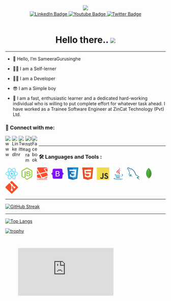 <div id="header" align="center">
  <img src="https://media.giphy.com/media/M9gbBd9nbDrOTu1Mqx/giphy.gif" width="100"/>
</div>

<div id="badges" align="center";>
  <a href="https://www.linkedin.com/in/sameeragurusinghe">
    <img src="https://img.shields.io/badge/LinkedIn-blue?style=for-the-badge&logo=linkedin&logoColor=white" alt="LinkedIn Badge"/>
  </a>
  <a href="https://youtube.com/channel/UCj2chYLBU3xIrxpT7o_GbeQ">
    <img src="https://img.shields.io/badge/YouTube-red?style=for-the-badge&logo=youtube&logoColor=white" alt="Youtube Badge"/>
  </a>
  <a href="https://twitter.com/SameeraGurus">
    <img src="https://img.shields.io/badge/Twitter-blue?style=for-the-badge&logo=twitter&logoColor=white" alt="Twitter Badge"/>
  </a><br>
  
  <img src="https://komarev.com/ghpvc/?username=SameeraGurusinghe&style=flat-square&color=blue" alt=""/>
  
  <h1>
    Hello there..
    <img src="https://media.giphy.com/media/hvRJCLFzcasrR4ia7z/giphy.gif" width="30px"/>
  </h1>
  
</div>

---
- 👋 Hello, I’m SameeraGurusinghe
- 🧑‍🎓 I am a Self-lerner
- 👨‍💻 I am a Developer
- 😎 I am a Simple boy

- 👀 I am a fast, enthusiastic learner and a dedicated hard-working individual who is willing to put complete effort for whatever task ahead. I have worked as a Trainee Software Engineer at ZinCat Technology (Pvt) Ltd.

### 🤝 Connect with me:
<a href="https://sameeragurusinghe.github.io"><img align="left" src="https://github.com/gauravghongde/social-icons/blob/master/SVG/Color/WWW.svg" alt="www" width="21px"/></a>
<a href="https://www.linkedin.com/in/sameeragurusinghe"><img align="left" src="https://github.com/gauravghongde/social-icons/blob/master/SVG/Color/LinkedIN.svg" alt="LinkedIn" width="21px"/></a>
<a href="https://twitter.com/sameeragurus"><img align="left" src="https://github.com/gauravghongde/social-icons/blob/master/SVG/Color/Twitter.svg" alt="Twitter" width="21px"/></a>
<a href="https://instagram.com/sameera_guruz"><img align="left" src="https://github.com/gauravghongde/social-icons/blob/master/SVG/Color/Instagram.svg" alt="Instagram" width="21px"/></a>
<a href="https://facebook.com/sameeragurusinghe"><img align="left" src="https://github.com/gauravghongde/social-icons/blob/master/SVG/Color/Facebook.svg" alt="Facebook" width="21px"/></a>
</br>

---
### :hammer_and_wrench: Languages and Tools :

<div>
  <img src="https://github.com/devicons/devicon/blob/master/icons/react/react-original.svg" title="React" alt="React" width="40" height="40"/>&nbsp;
  <img src="https://github.com/devicons/devicon/blob/master/icons/nodejs/nodejs-original.svg" title="NodeJs" alt="NodeJs" width="40" height="40"/>&nbsp;
  <img src="https://github.com/devicons/devicon/blob/master/icons/laravel/laravel-plain-wordmark.svg" title="Laravel" alt="Laravel" width="40" height="40"/>&nbsp;
  <img src="https://github.com/devicons/devicon/blob/master/icons/bootstrap/bootstrap-original.svg"  title="Bootstrap" alt="Bootstrap" width="40" height="40"/>&nbsp;
  <img src="https://github.com/devicons/devicon/blob/master/icons/css3/css3-original.svg"  title="CSS3" alt="CSS" width="40" height="40"/>&nbsp;
  <img src="https://github.com/devicons/devicon/blob/master/icons/html5/html5-original.svg" title="HTML5" alt="HTML" width="40" height="40"/>&nbsp;
  <img src="https://github.com/devicons/devicon/blob/master/icons/javascript/javascript-original.svg" title="JavaScript" alt="JavaScript" width="40" height="40"/>&nbsp;
  <img src="https://github.com/devicons/devicon/blob/master/icons/java/java-original.svg" title="Java" alt="Java" width="40" height="40"/>&nbsp;
  <img src="https://github.com/devicons/devicon/blob/master/icons/mysql/mysql-original.svg" title="MySQL"  alt="MySQL" width="40" height="40"/>&nbsp;
  <img src="https://github.com/devicons/devicon/blob/master/icons/mongodb/mongodb-original.svg" title="MongoDB"  alt="MongoDB" width="40" height="40"/>&nbsp;
  <img src="https://github.com/devicons/devicon/blob/master/icons/git/git-original.svg" title="Git" **alt="Git" width="40" height="40"/>
</div>

---
[![GitHub Streak](http://github-readme-streak-stats.herokuapp.com?user=SameeraGurusinghe&theme=dark&background=000000)](https://git.io/streak-stats)

---
[![Top Langs](https://github-readme-stats.vercel.app/api/top-langs/?username=SameeraGurusinghe&layout=compact&theme=vision-friendly-dark)](https://github.com/anuraghazra/github-readme-stats)
<br>

[![trophy](https://github-profile-trophy.vercel.app/?username=SameeraGurusinghe&margin-w=8)](https://github.com/ryo-ma/github-profile-trophy)

<br>

<figure><embed src="https://wakatime.com/share/@b8ede415-6acf-4bd7-af13-5e3ea5742c8a/9da959ba-708a-4a90-aa0b-671671495867.svg"></embed></figure>

<br>
<!---
SameeraGurusinghe/SameeraGurusinghe is a ✨ special ✨ repository because its `README.md` (this file) appears on your GitHub profile.
You can click the Preview link to take a look at your changes.
--->
